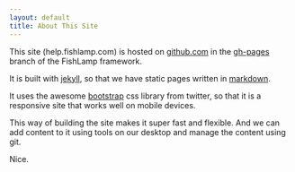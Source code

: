 ```yaml
---
layout: default
title: About This Site
---
```


This site (help.fishlamp.com) is hosted on [github.com](http://github.com) in the [gh-pages](https://github.com/fishlamp/FishLamp/tree/gh-pages) branch of the FishLamp framework.

It is built with [jekyll](http://jekyllrb.com/), so that we have static pages written in [markdown](http://daringfireball.net/projects/markdown/syntax).

It uses the awesome [bootstrap](http://twitter.github.io/bootstrap/) css library from twitter, so that it is a responsive site that works well on mobile devices.

This way of building the site makes it super fast and flexible. And we can add content to it using tools on our desktop and manage the content using git.

Nice.


